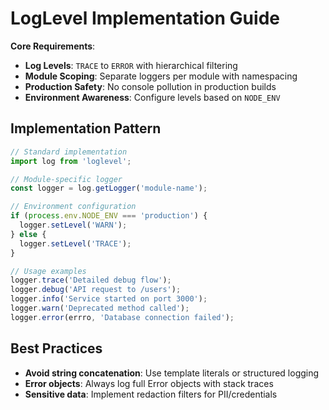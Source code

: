 # LogLevel Implementation Guide

**Core Requirements**:
- **Log Levels**: `TRACE` to `ERROR` with hierarchical filtering
- **Module Scoping**: Separate loggers per module with namespacing
- **Production Safety**: No console pollution in production builds
- **Environment Awareness**: Configure levels based on `NODE_ENV`

## Implementation Pattern

```ts
// Standard implementation
import log from 'loglevel';

// Module-specific logger
const logger = log.getLogger('module-name');

// Environment configuration
if (process.env.NODE_ENV === 'production') {
  logger.setLevel('WARN');
} else {
  logger.setLevel('TRACE');
}

// Usage examples
logger.trace('Detailed debug flow');
logger.debug('API request to /users');
logger.info('Service started on port 3000');
logger.warn('Deprecated method called');
logger.error(errro, 'Database connection failed');
```

## Best Practices
- **Avoid string concatenation**: Use template literals or structured logging
- **Error objects**: Always log full Error objects with stack traces
- **Sensitive data**: Implement redaction filters for PII/credentials
